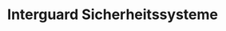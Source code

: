---
title: "Interguard Sicherheitssysteme"
url: /elze/interguard-sicherheitssysteme/
shop: Sicherheit
---